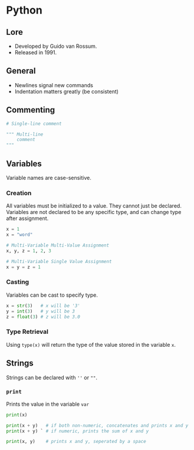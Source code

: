 # Python

## Lore 
- Developed by Guido van Rossum.
- Released in 1991.

## General
- Newlines signal new commands
- Indentation matters greatly (be consistent)

## Commenting
```python
# Single-line comment

""" Multi-line
    comment
"""

```

## Variables
Variable names are case-sensitive.

### Creation
All variables must be initialized to a value. They cannot just be declared. <br>
Variables are not declared to be any specific type, and can change type after assignment. 
```python
x = 1
x = "word"

# Multi-Variable Multi-Value Assignment
x, y, z = 1, 2, 3

# Multi-Variable Single Value Assignment
x = y = z = 1

```

### Casting
Variables can be cast to specify type.
```python
x = str(3)   # x will be '3'
y = int(3)   # y will be 3
z = float(3) # z will be 3.0

```

### Type Retrieval
Using `type(x)` will return the type of the value stored in the variable `x`.

## Strings
Strings can be declared with `''` or `""`.

### `print`
Prints the value in the variable `var`
```python
print(x)

print(x + y)   # if both non-numeric, concatenates and prints x and y
print(x + y) ` # if numeric, prints the sum of x and y

print(x, y)    # prints x and y, seperated by a space


```











